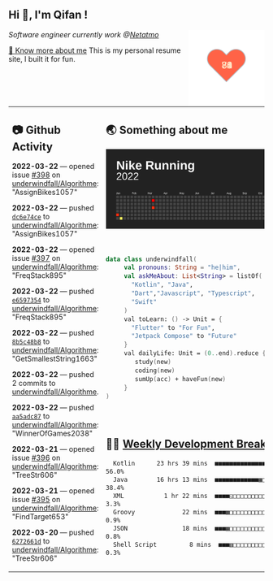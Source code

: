 <h2> Hi 👋, I'm Qifan ! </h2>
<a href="https://github.com/underwindfall/iBeats"><img align="right" width="150px" src="https://raw.githubusercontent.com/underwindfall/iBeats/main/files/heart.svg"/></a>
<p><em>Software engineer currently work @<a href="https://www.netatmo.com">Netatmo</a></em></p>
<p><a href="https://qifanyang.com/resume" target="_blank"> 🔭 Know more about me</a> This is my personal resume site, I built it for fun.</p>
<table><tr><td valign="top" rowspan="2">

 ## 📷 Github Activity
 <!-- githubActivity starts -->
  **2022-03-22** — opened issue [#398](https://api.github.com/repos/underwindfall/Algorithme/issues/398) on [underwindfall/Algorithme](https://api.github.com/repos/underwindfall/Algorithme): "AssignBikes1057"

  **2022-03-22** — pushed [`dc6e74ce`](https://github.com/underwindfall/Algorithme/commit/dc6e74cebce3be44e9215f66cc80202885fc9de0) to [underwindfall/Algorithme](https://api.github.com/repos/underwindfall/Algorithme): "AssignBikes1057"

  **2022-03-22** — opened issue [#397](https://api.github.com/repos/underwindfall/Algorithme/issues/397) on [underwindfall/Algorithme](https://api.github.com/repos/underwindfall/Algorithme): "FreqStack895"

  **2022-03-22** — pushed [`e6597354`](https://github.com/underwindfall/Algorithme/commit/e6597354ef5e188d9e22e60e5020269684838df3) to [underwindfall/Algorithme](https://api.github.com/repos/underwindfall/Algorithme): "FreqStack895"

  **2022-03-22** — pushed [`8b5c48b8`](https://github.com/underwindfall/Algorithme/commit/8b5c48b866ed5af105206d4f6bcacfa8779427fa) to [underwindfall/Algorithme](https://api.github.com/repos/underwindfall/Algorithme): "GetSmallestString1663"

  **2022-03-22** — pushed 2 commits to [underwindfall/Algorithme](https://api.github.com/repos/underwindfall/Algorithme).

  **2022-03-22** — pushed [`aa5adc87`](https://github.com/underwindfall/Algorithme/commit/aa5adc873185075ab67e3910bff8e3c4a3768699) to [underwindfall/Algorithme](https://api.github.com/repos/underwindfall/Algorithme): "WinnerOfGames2038"

  **2022-03-21** — opened issue [#396](https://api.github.com/repos/underwindfall/Algorithme/issues/396) on [underwindfall/Algorithme](https://api.github.com/repos/underwindfall/Algorithme): "TreeStr606"

  **2022-03-21** — opened issue [#395](https://api.github.com/repos/underwindfall/Algorithme/issues/395) on [underwindfall/Algorithme](https://api.github.com/repos/underwindfall/Algorithme): "FindTarget653"

  **2022-03-20** — pushed [`6272661d`](https://github.com/underwindfall/Algorithme/commit/6272661db8836c0325e4dfffe2f6f239106b3c2f) to [underwindfall/Algorithme](https://api.github.com/repos/underwindfall/Algorithme): "TreeStr606"
 <!-- githubActivity ends -->
 </td><td valign="top">

 ## 🌏 Something about me
 <!-- profile starts -->
 <a href="https://github.com/underwindfall" width="100%">
   <img src="https://github.com/underwindfall/GitHubPoster/blob/main/examples/nike.svg"/>
 </a>
 <br/>
 <br/>
 <br/>

 ```kotlin
 data class underwindfall(
      val pronouns: String = "he|him",
      val askMeAbout: List<String> = listOf(
        "Kotlin", "Java",
        "Dart","Javascript", "Typescript",
        "Swift"
      )
      val toLearn: () -> Unit = {
        "Flutter" to "For Fun",
        "Jetpack Compose" to "Future"
      }
      val dailyLife: Unit = (0..end).reduce { acc, new ->
         study(new)
         coding(new)
         sumUp(acc) + haveFun(new)
      }
 )
 ```
 <!-- profile ends -->
 </td></tr><tr><td valign="top">

 ## 🏊‍♂️ <a href="https://gist.github.com/underwindfall/377ee88ba1fabd1e93516e48ca9c61eb" target="_blank">Weekly Development Breakdown</a>
  <!-- codeTime starts -->
  ```text
    Kotlin      23 hrs 39 mins  ■■■■■■■■■■■■■■■■■□□□□□□□  56.0%
    Java        16 hrs 13 mins  ■■■■■■■■■■■■▦□□□□□□□□□□□  38.4%
    XML           1 hr 22 mins  ■■■■◱□□□□□□□□□□□□□□□□□□□   3.3%
    Groovy             22 mins  ■■■▦□□□□□□□□□□□□□□□□□□□□   0.9%
    JSON               18 mins  ■■■▦□□□□□□□□□□□□□□□□□□□□   0.8%
    Shell Script         8 mins  ■■■▥□□□□□□□□□□□□□□□□□□□□   0.3%
  ```
  <!-- codeTime starts -->
  </td></tr></table>